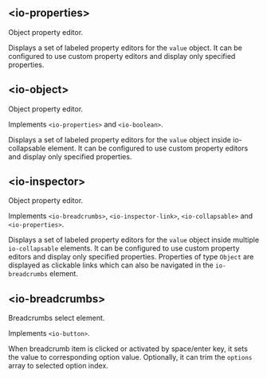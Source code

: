 ## &lt;io-properties&gt;

Object property editor.

<io-element-demo element="io-properties" properties='{"labeled": true, "horizontal": false, "value": {"number": 0.5, "string": "hello", "boolean": true, "object": {"prop": "prop"}, "array": [1, 2, 3]}, "config": {"type:number": ["io-slider", {"step": 0.01}]}}' config='{"value": ["io-object"], "properties": ["io-object"], "type:object": ["io-properties"]}'></io-element-demo>

Displays a set of labeled property editors for the `value` object. It can be configured to use custom property editors and display only specified properties.

## &lt;io-object&gt;

Object property editor.

Implements `<io-properties>` and `<io-boolean>`.

<io-element-demo element="io-object" properties='{"expanded": true, "label": "Custom Object Label", "labeled": true, "value": {"number": 0.5, "string": "hello", "boolean": true, "object": {"prop": "prop"}, "array": [1, 2, 3]}, "properties": ["number", "string", "boolean", "null", "object", "array"]}'></io-element-demo>

Displays a set of labeled property editors for the `value` object inside io-collapsable element. It can be configured to use custom property editors and display only specified properties.

## &lt;io-inspector&gt;

Object property editor.

Implements `<io-breadcrumbs>`, `<io-inspector-link>`, `<io-collapsable>` and `<io-properties>`.

<io-element-demo element="io-inspector" properties='{"value": {"number": 0.5, "string": "hello", "boolean": true, "array": [0, 0.5, 1]}, "config": {"type:number": ["io-slider", {"step": 0.1}], "type:string": ["io-option-menu", {"options": ["hello", "goodbye"]}]}, "crumbs": []}' config='{"value": ["io-object"], "type:object": ["io-properties"]}'></io-element-demo>

Displays a set of labeled property editors for the `value` object inside multiple `io-collapsable` elements. It can be configured to use custom property editors and display only specified properties. Properties of type `Object` are displayed as clickable links which can also be navigated in the `io-breadcrumbs` element.

## &lt;io-breadcrumbs&gt;

Breadcrumbs select element.

Implements `<io-button>`.

<io-element-demo element="io-breadcrumbs" properties='{"value": 1, "options": [1,2,3], "trim": false}' config='{"options": ["io-object", {"expanded": true}]}'></io-element-demo>

<io-element-demo element="io-breadcrumbs" properties='{"value": 1, "options": [{"value": 1, "label": "one"}, {"value": 2, "label": "two"}, {"value": 3, "label": "three"}], "trim": true}' config='{"options": ["io-object", {"expanded": true}]}'></io-element-demo>

When breadcrumb item is clicked or activated by space/enter key, it sets the value to corresponding option value. Optionally, it can trim the `options` array to selected option index.
